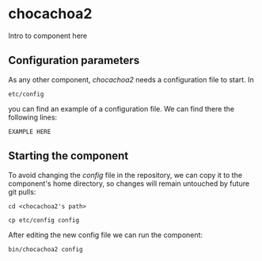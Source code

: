 # chocachoa2
Intro to component here


## Configuration parameters
As any other component, *chocachoa2* needs a configuration file to start. In
```
etc/config
```
you can find an example of a configuration file. We can find there the following lines:
```
EXAMPLE HERE
```

## Starting the component
To avoid changing the *config* file in the repository, we can copy it to the component's home directory, so changes will remain untouched by future git pulls:

```
cd <chocachoa2's path> 
```
```
cp etc/config config
```

After editing the new config file we can run the component:

```
bin/chocachoa2 config
```
